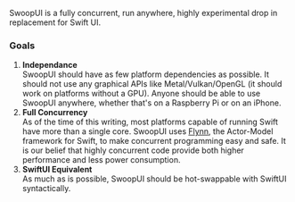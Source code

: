 SwoopUI is a fully concurrent, run anywhere, highly experimental drop in replacement for Swift UI.

### Goals

1. **Independance**  
    SwoopUI should have as few platform dependencies as possible. It should not use any graphical APIs like Metal/Vulkan/OpenGL (it should work on platforms without a GPU). Anyone should be able to use SwoopUI anywhere, whether that's on a Raspberry Pi or on an iPhone.
2. **Full Concurrency**  
    As of the time of this writing, most platforms capable of running Swift have more than a single core. SwoopUI uses [Flynn](https://github.com/KittyMac/flynn), the Actor-Model framework for Swift, to make concurrent programming easy and safe. It is our belief that highly concurrent code provide both higher performance and less power consumption.
3. **SwiftUI Equivalent**  
    As much as is possible, SwoopUI should be hot-swappable with SwiftUI syntactically.